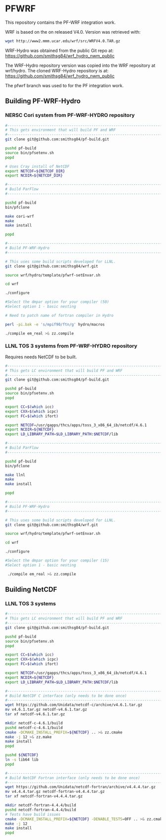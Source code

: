 # PFWRF

This repository contains the PF-WRF integration work.

WRF is based on the on released V4.0.  Version was retrieved with:

```bash
wget http://www2.mmm.ucar.edu/wrf/src/WRFV4.0.TAR.gz
```
WRF-Hydro was obtained from the public Git repo at: <https://github.com/smithsg84/wrf_hydro_nwm_public>

The WRF-Hydro repository version was copied into the WRF repository at wrf/hydro.  The cloned WRF-Hydro repository is at: <https://github.com/smithsg84/wrf_hydro_nwm_public>

The pfwrf branch was used to for the PF integration work.

## Building PF-WRF-Hydro

### NERSC Cori system from PF-WRF-HYDRO repository

```bash
#-----------------------------------------------------------------------------
# This gets environment that will build PF and WRF
#-----------------------------------------------------------------------------
git clone git@github.com:smithsg84/pf-build.git

pushd pf-build
source bin/pfsetenv.sh
popd

# Uses Cray install of NetCDF
export NETCDF=${NETCDF_DIR}
export NCDIR=${NETCDF_DIR}

#-----------------------------------------------------------------------------
# Build ParFlow
#-----------------------------------------------------------------------------

pushd pf-build
bin/pfclone

make cori-wrf
make
make install

popd

#-----------------------------------------------------------------------------
# Build PF-WRF-Hydro
#-----------------------------------------------------------------------------

# This uses some build scripts developed for LLNL.
git clone git@github.com:smithsg84/wrf.git

source wrf/hydro/template/pfwrf-setEnvar.sh

cd wrf

./configure

#Select the dmpar option for your compiler (50)
#Select option 1 - basic nesting

# Need to patch name of fortran compiler in Hydro

perl -pi.bak -e 's/mpif90/ftn/g' hydro/macros

./compile em_real >& zz.compile
```

### LLNL TOS 3 systems from PF-WRF-HYDRO repository

Requires needs NetCDF to be built.

```bash
#-----------------------------------------------------------------------------
# This gets LC environment that will build PF and WRF
#-----------------------------------------------------------------------------
git clone git@github.com:smithsg84/pf-build.git

pushd pf-build
source bin/pfsetenv.sh
popd

export CC=$(which icc)
export CXX=$(which icpc)
export FC=$(which ifort)

export NETCDF=/usr/gapps/thcs/apps/toss_3_x86_64_ib/netcdf/4.6.1
export NCDIR=${NETCDF}
export LD_LIBRARY_PATH=$LD_LIBRARY_PATH:$NETCDF/lib

#-----------------------------------------------------------------------------
# Build ParFlow
#-----------------------------------------------------------------------------

pushd pf-build
bin/pfclone

make llnl
make
make install

popd

#-----------------------------------------------------------------------------
# Build PF-WRF-Hydro
#-----------------------------------------------------------------------------

# This uses some build scripts developed for LLNL.
git clone git@github.com:smithsg84/wrf.git

source wrf/hydro/template/pfwrf-setEnvar.sh

cd wrf

./configure

#Select the dmpar option for your compiler (15)
#Select option 1 - basic nesting

 ./compile em_real >& zz.compile
```

## Building NetCDF

### LLNL TOS 3 systems

```bash
#-----------------------------------------------------------------------------
# This gets LC environment that will build PF and WRF
#-----------------------------------------------------------------------------
git clone git@github.com:smithsg84/pf-build.git

pushd pf-build
source bin/pfsetenv.sh
popd

export CC=$(which icc)
export CXX=$(which icpc)
export FC=$(which ifort)

export NETCDF=/usr/gapps/thcs/apps/toss_3_x86_64_ib/netcdf/4.6.1
export NCDIR=${NETCDF}
export LD_LIBRARY_PATH=$LD_LIBRARY_PATH:$NETCDF/lib

#-----------------------------------------------------------------------------
# Build NetCDF C interface (only needs to be done once)
#-----------------------------------------------------------------------------
wget https://github.com/Unidata/netcdf-c/archive/v4.6.1.tar.gz
mv v4.6.1.tar.gz netcdf-v4.6.1.tar.gz
tar xf netcdf-v4.6.1.tar.gz 

mkdir netcdf-c-4.6.1/build
pushd netcdf-c-4.6.1/build
cmake -DCMAKE_INSTALL_PREFIX=${NETCDF} .. >& zz.cmake
make -j 12 >& zz.make
make install
popd

pushd ${NETCDF}
ln -s lib64 lib
popd

#-----------------------------------------------------------------------------
# Build NetCDF Fortran interface (only needs to be done once)
#-----------------------------------------------------------------------------
wget https://github.com/Unidata/netcdf-fortran/archive/v4.4.4.tar.gz
mv v4.4.4.tar.gz netcdf-fortran-v4.4.4.tar.gz
tar xf netcdf-fortran-v4.4.4.tar.gz

mkdir netcdf-fortran-4.4.4/build
pushd netcdf-fortran-4.4.4/build
# Tests have build issues
cmake -DCMAKE_INSTALL_PREFIX=${NETCDF} -DENABLE_TESTS=OFF .. >& zz.cmake
make -j 12
make install
popd
```

